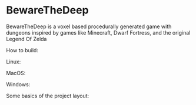 # BewareTheDeep
BewareTheDeep is a voxel based procedurally generated game with dungeons inspired by games like Minecraft, Dwarf Fortress, and the original Legend Of Zelda 


How to build:

Linux:

MacOS:

Windows:


Some basics of the project layout:


